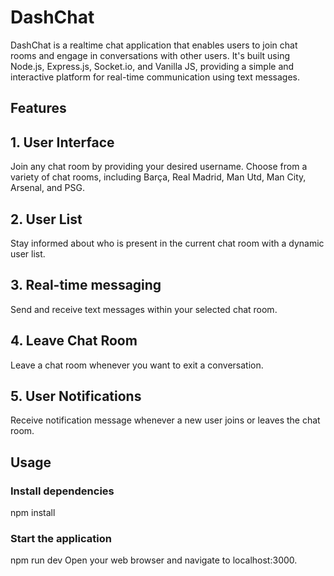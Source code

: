 # DashChat

DashChat is a realtime chat application that enables users to join chat rooms and engage in conversations with other users. It's built using Node.js, Express.js, Socket.io, and Vanilla JS, providing a simple and interactive platform for real-time communication using text messages.

## Features

## 1. User Interface
Join any chat room by providing your desired username. Choose from a variety of chat rooms, including Barça, Real Madrid, Man Utd, Man City, Arsenal, and PSG.

## 2. User List
Stay informed about who is present in the current chat room with a dynamic user list.

## 3. Real-time messaging
Send and receive text messages within your selected chat room.

## 4. Leave Chat Room
Leave a chat room whenever you want to exit a conversation.

## 5. User Notifications
Receive notification message whenever a new user joins or leaves the chat room.

## Usage

### Install dependencies
npm install

### Start the application
npm run dev
Open your web browser and navigate to localhost:3000.


